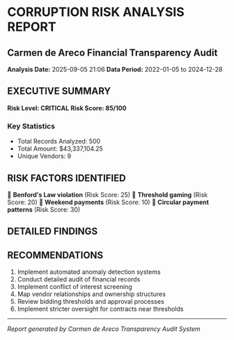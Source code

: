 
# CORRUPTION RISK ANALYSIS REPORT
## Carmen de Areco Financial Transparency Audit

**Analysis Date:** 2025-09-05 21:06
**Data Period:** 2022-01-05 to 2024-12-28

## EXECUTIVE SUMMARY

**Risk Level: CRITICAL**
**Risk Score: 85/100**

### Key Statistics
- Total Records Analyzed: 500
- Total Amount: $43,337,104.25
- Unique Vendors: 9

## RISK FACTORS IDENTIFIED

🚨 **Benford's Law violation** (Risk Score: 25)
🚨 **Threshold gaming** (Risk Score: 20)
🚨 **Weekend payments** (Risk Score: 10)
🚨 **Circular payment patterns** (Risk Score: 30)

## DETAILED FINDINGS


## RECOMMENDATIONS

1. Implement automated anomaly detection systems
2. Conduct detailed audit of financial records
3. Implement conflict of interest screening
4. Map vendor relationships and ownership structures
5. Review bidding thresholds and approval processes
6. Implement stricter oversight for contracts near thresholds

---
*Report generated by Carmen de Areco Transparency Audit System*
